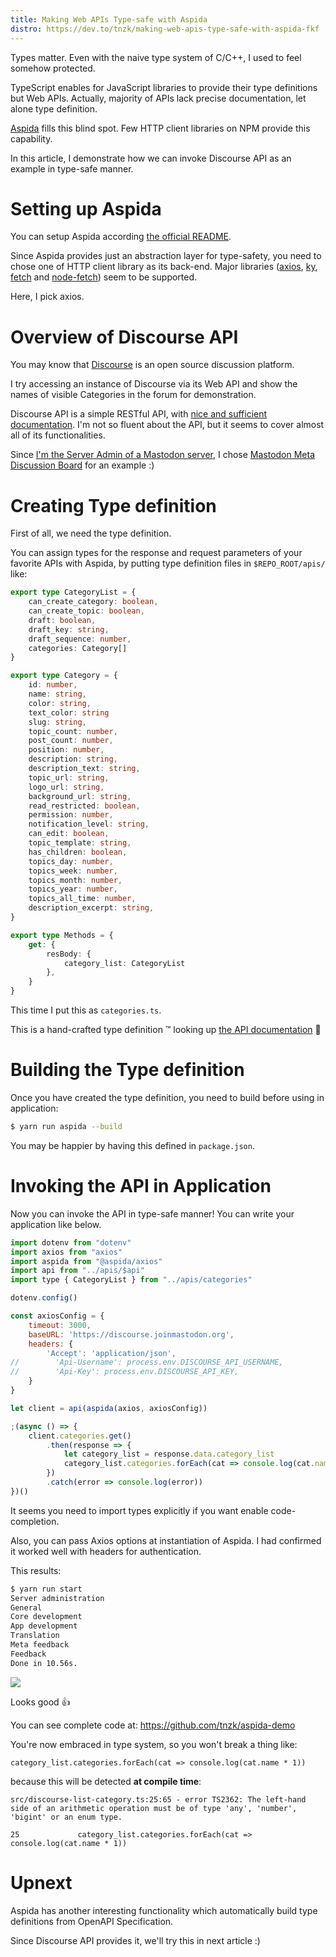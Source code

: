 ```yaml
---
title: Making Web APIs Type-safe with Aspida 
distro: https://dev.to/tnzk/making-web-apis-type-safe-with-aspida-fkf
---
```


Types matter. Even with the naive type system of C/C++, I used to feel somehow protected.

TypeScript enables for JavaScript libraries to provide their type definitions but Web APIs. Actually, majority of APIs lack precise documentation, let alone type definition.

[Aspida](https://github.com/aspidajs/aspida) fills this blind spot. Few HTTP client libraries on NPM provide this capability.

In this article, I demonstrate how we can invoke Discourse API as an example in type-safe manner.

# Setting up Aspida

You can setup Aspida according [the official README](https://github.com/aspidajs/aspida).

Since Aspida provides just an abstraction layer for type-safety, you need to chose one of HTTP client library as its back-end. Major libraries ([axios](https://github.com/aspidajs/aspida/tree/master/packages/aspida-axios), [ky](https://github.com/aspidajs/aspida/tree/master/packages/aspida-ky), [fetch](https://github.com/aspidajs/aspida/tree/master/packages/aspida-fetch) and [node-fetch](https://github.com/aspidajs/aspida/tree/master/packages/aspida-node-fetch)) seem to be supported.

Here, I pick axios.

# Overview of Discourse API

You may know that [Discourse](https://www.discourse.org/) is an open source discussion platform. 

I try accessing an instance of Discourse via its Web API and show the names of visible Categories in the forum for demonstration.

Discourse API is a simple RESTful API, with [nice and sufficient documentation](https://docs.discourse.org/). I'm not so fluent about the API, but it seems to cover almost all of its functionalities.

Since [I'm the Server Admin of a Mastodon server](https://ichiji.social/@tnzk), I chose [Mastodon Meta Discussion Board](https://discourse.joinmastodon.org/) for an example :)

# Creating Type definition

First of all, we need the type definition.

You can assign types for the response and request parameters of your favorite APIs with Aspida, by putting type definition files in `$REPO_ROOT/apis/` like:

```typescript
export type CategoryList = {
    can_create_category: boolean,
    can_create_topic: boolean,
    draft: boolean,
    draft_key: string,
    draft_sequence: number,
    categories: Category[]
}

export type Category = {
    id: number,
    name: string,
    color: string,
    text_color: string
    slug: string,
    topic_count: number,
    post_count: number,
    position: number,
    description: string,
    description_text: string,
    topic_url: string,
    logo_url: string,
    background_url: string,
    read_restricted: boolean,
    permission: number,
    notification_level: string,
    can_edit: boolean,
    topic_template: string,
    has_children: boolean,
    topics_day: number,
    topics_week: number,
    topics_month: number,
    topics_year: number,
    topics_all_time: number,
    description_excerpt: string,
}

export type Methods = {
    get: {
        resBody: {
            category_list: CategoryList
        },
    }
}
```

This time I put this as `categories.ts`.

This is a hand-crafted type definition :tm: looking up [the API documentation](https://docs.discourse.org/#tag/Categories) :muscle:

# Building the Type definition

Once you have created the type definition, you need to build before using in application:

```bash
$ yarn run aspida --build
```

You may be happier by having this defined in `package.json`.

# Invoking the API in Application

Now you can invoke the API in type-safe manner! You can write your application like below. 

```javascript
import dotenv from "dotenv"
import axios from "axios"
import aspida from "@aspida/axios"
import api from "../apis/$api"
import type { CategoryList } from "../apis/categories"

dotenv.config()

const axiosConfig = {
    timeout: 3000,
    baseURL: 'https://discourse.joinmastodon.org',
    headers: {
        'Accept': 'application/json',
//        'Api-Username': process.env.DISCOURSE_API_USERNAME,
//        'Api-Key': process.env.DISCOURSE_API_KEY,
    }
}

let client = api(aspida(axios, axiosConfig))

;(async () => {
    client.categories.get()
        .then(response => {
            let category_list = response.data.category_list
            category_list.categories.forEach(cat => console.log(cat.name))
        })
        .catch(error => console.log(error))
})()
```

It seems you need to import types explicitly if you want enable code-completion.

Also, you can pass Axios options at instantiation of Aspida. I had confirmed it worked well with headers for authentication.

This results:

```bash
$ yarn run start
Server administration
General
Core development
App development
Translation
Meta feedback
Feedback
Done in 10.56s.
```

![](https://dev-to-uploads.s3.amazonaws.com/i/jhg8u8v7ym1n90on6go2.png)

Looks good :+1:

You can see complete code at: https://github.com/tnzk/aspida-demo

You're now embraced in type system, so you won't break a thing like:

```
category_list.categories.forEach(cat => console.log(cat.name * 1))
```

because this will be detected **at compile time**:

```
src/discourse-list-category.ts:25:65 - error TS2362: The left-hand side of an arithmetic operation must be of type 'any', 'number', 'bigint' or an enum type.

25             category_list.categories.forEach(cat => console.log(cat.name * 1))
```


# Upnext

Aspida has another interesting functionality which automatically build type definitions from OpenAPI Specification.

Since Discourse API provides it, we'll try this in next article :)
